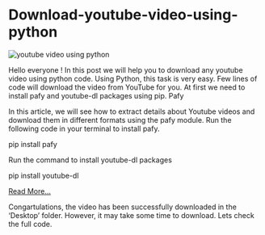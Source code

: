 # Download-youtube-video-using-python

![youtube video using python](https://aihubprojects.com/wp-content/uploads/2019/12/maxresdefault-1.jpg)

Hello everyone ! In this post we will help you to download any youtube video using python code.  Using Python, this task is very easy. Few lines of code will download the video from YouTube for you. At first we need to install pafy and youtube-dl packages using pip.
Pafy

In this article, we will see how to extract details about Youtube videos and download them in different formats using the pafy module. Run the following code in your terminal to install pafy.

pip install pafy

Run the command to install youtube-dl packages

pip install youtube-dl

 [Read More...](https://aihubprojects.com/download-youtube-video-using-python/)
 
Congartulations, the video has been successfully downloaded in the ‘Desktop’ folder. However, it may take some time to download. Lets check the full code.
